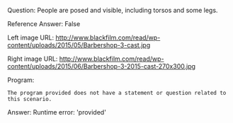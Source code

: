 Question: People are posed and visible, including torsos and some legs.

Reference Answer: False

Left image URL: http://www.blackfilm.com/read/wp-content/uploads/2015/05/Barbershop-3-cast.jpg

Right image URL: http://www.blackfilm.com/read/wp-content/uploads/2015/06/Barbershop-3-2015-cast-270x300.jpg

Program:

```
The program provided does not have a statement or question related to this scenario.
```
Answer: Runtime error: 'provided'

